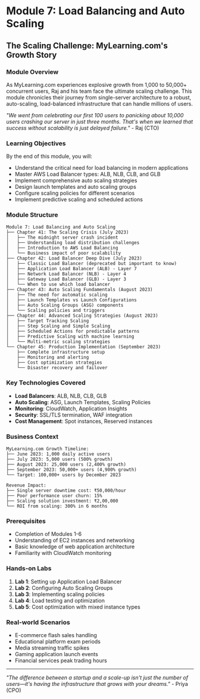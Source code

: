 # Module 7: Load Balancing and Auto Scaling

## The Scaling Challenge: MyLearning.com's Growth Story

### Module Overview
As MyLearning.com experiences explosive growth from 1,000 to 50,000+ concurrent users, Raj and his team face the ultimate scaling challenge. This module chronicles their journey from single-server architecture to a robust, auto-scaling, load-balanced infrastructure that can handle millions of users.

*"We went from celebrating our first 100 users to panicking about 10,000 users crashing our server in just three months. That's when we learned that success without scalability is just delayed failure."* - Raj (CTO)

### Learning Objectives
By the end of this module, you will:
- Understand the critical need for load balancing in modern applications
- Master AWS Load Balancer types: ALB, NLB, CLB, and GLB
- Implement comprehensive auto scaling strategies
- Design launch templates and auto scaling groups
- Configure scaling policies for different scenarios
- Implement predictive scaling and scheduled actions

### Module Structure
```
Module 7: Load Balancing and Auto Scaling
├── Chapter 41: The Scaling Crisis (July 2023)
│   ├── The midnight server crash incident
│   ├── Understanding load distribution challenges
│   ├── Introduction to AWS Load Balancing
│   └── Business impact of poor scalability
├── Chapter 42: Load Balancer Deep Dive (July 2023)
│   ├── Classic Load Balancer (deprecated but important to know)
│   ├── Application Load Balancer (ALB) - Layer 7
│   ├── Network Load Balancer (NLB) - Layer 4
│   ├── Gateway Load Balancer (GLB) - Layer 3
│   └── When to use which load balancer
├── Chapter 43: Auto Scaling Fundamentals (August 2023)
│   ├── The need for automatic scaling
│   ├── Launch Templates vs Launch Configurations
│   ├── Auto Scaling Groups (ASG) components
│   └── Scaling policies and triggers
├── Chapter 44: Advanced Scaling Strategies (August 2023)
│   ├── Target Tracking Scaling
│   ├── Step Scaling and Simple Scaling
│   ├── Scheduled Actions for predictable patterns
│   ├── Predictive Scaling with machine learning
│   └── Multi-metric scaling strategies
└── Chapter 45: Production Implementation (September 2023)
    ├── Complete infrastructure setup
    ├── Monitoring and alerting
    ├── Cost optimization strategies
    └── Disaster recovery and failover
```

### Key Technologies Covered
- **Load Balancers**: ALB, NLB, CLB, GLB
- **Auto Scaling**: ASG, Launch Templates, Scaling Policies
- **Monitoring**: CloudWatch, Application Insights
- **Security**: SSL/TLS termination, WAF integration
- **Cost Management**: Spot instances, Reserved instances

### Business Context
```
MyLearning.com Growth Timeline:
├── June 2023: 1,000 daily active users
├── July 2023: 5,000 users (500% growth)
├── August 2023: 25,000 users (2,400% growth)
├── September 2023: 50,000+ users (4,900% growth)
└── Target: 100,000+ users by December 2023

Revenue Impact:
├── Single server downtime cost: ₹50,000/hour
├── Poor performance user churn: 15%
├── Scaling solution investment: ₹2,00,000
└── ROI from scaling: 300% in 6 months
```

### Prerequisites
- Completion of Modules 1-6
- Understanding of EC2 instances and networking
- Basic knowledge of web application architecture
- Familiarity with CloudWatch monitoring

### Hands-on Labs
1. **Lab 1**: Setting up Application Load Balancer
2. **Lab 2**: Configuring Auto Scaling Groups
3. **Lab 3**: Implementing scaling policies
4. **Lab 4**: Load testing and optimization
5. **Lab 5**: Cost optimization with mixed instance types

### Real-world Scenarios
- E-commerce flash sales handling
- Educational platform exam periods
- Media streaming traffic spikes
- Gaming application launch events
- Financial services peak trading hours

---

*"The difference between a startup and a scale-up isn't just the number of users—it's having the infrastructure that grows with your dreams."* - Priya (CPO)